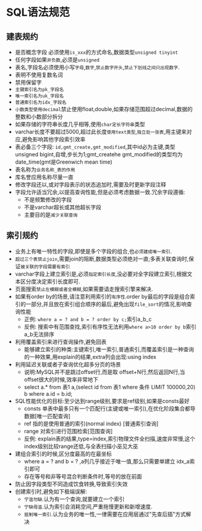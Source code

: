 # SQL语法规范

## 建表规约

- 是否概念字段 必须使用`is_xxx`的方式命名,数据类型`unsigned tinyint`
- 任何字段如果`非负数`,必须是`unsigned`
- 表名,字段名必须使用小写`字母`,`数字`,`禁止数字开头`,`禁止下划线之间只出现数字`.
- 表明不使用复数名词
- 禁用保留字
- `主键索引名为pk_字段名`
- `唯一索引名为uk_字段名`
- `普通索引名为idx_字段名`
- `小数类型使用decimal`禁止使用float,double,如果存储范围超过decimal,数据的整数和小数部分拆分
- 如果存储的字符串长度几乎相等,使用`char定长字符串`类型
- varchar长度不要超过5000,超过此长度`使用text类型`,`独立处一张表`,用主键来对应,避免影响其他字段索引效率
- 表必备三个字段: `id,gmt_create,gmt_modified`,其中id必为主键,类型unsigned bigint,自增,步长为1;gmt_createhe gmt_modified的类型均为date_time(gmt是Greenwich mean time)
- 表名称为`业务名称_表的作用`
- 库名誉应用名称尽量一直
- 修改字段还以,或对字段表示的状态追加时,需要及时更新字段注释
- 字段允许适当冗余,以提高查询性能,但是必须考虑数据一致.冗余字段遵循:
  - 不是频繁修改的字段
  - 不是varchar超长或其他超长字段
  - 主要目的是`减少关联查询`

## 索引规约

- 业务上有唯一特性的字段,即使是多个字段的组合,也`必须建成唯一索引`.
- `超过三个表禁止join`,需要join的阻断,数据类型必须绝对一直;多表关联查询时,保证`被关联的字段需要有索引`
- varchar字段上建立索引是,必须`指定索引长度`,没必要对全字段建立索引,根据文本区分度决定索引长度即可.
- 页面搜索`禁止左模糊或者全模糊`,如果需要请走搜索引擎来解决.
- 如果有order by的场景,请注意利用索引的`有序性`.order by最后的字段是组合索引的一部分,并且放在索引组合顺序的最后,避免出现`file_sort`的情况,影响查询性能
  - 正例: `where a = ? and b = ? order by c;`索引a_b_c
  - 反例: 搜索中有范围查找,索引有序性无法利用`where a>10 order by b`索引a_b无法排序
- 利用覆盖索引来进行查询操作,避免回表
  - 能够建立索引的种类:主键索引,唯一索引,普通索引,而覆盖索引是一种查询的一种效果,用explain的结果,extra列会出现:using index
- 利用延迟关联或者子查询优化超多分页的场景
  - 说明:MySQL并不是跳过offset行,而是取 offset+N行,然后返回N行,当offset很大的时候,效率非常地下
  - select a.* from 表1 a,(select id from 表1 where 条件 LIMIT 100000,20) b where a.id = b.id;
- SQL性能优化的目标:至少达到range级别,要求是ref级别,如果是consts最好
  - consts 单表中最多只有一个匹配行(主键或唯一索引),在优化阶段集合都导数据[唯一匹配查询]
  - ref 指的是使用普通的索引(normal index) [普通索引查询]
  - range 对索引进行范围检索[范围查询]
  - 反例: explain表的结果,type=index,索引物理文件全扫描,速度非常慢,这个index级别比较range还低,与全表扫描小巫见大巫
- 建组合索引的时候,区分度最高的在最坐标
  - where a = ? and b = ? ,a列几乎接近于唯一值,那么只需要单建立 idx_a索引即可
  - 存在等号和非等号混合判断条件时,等号的放在前面
- 防止因字段类型不同造成饮食转换,导致索引失效
- 创建索引时,避免如下极端误解:
  - `宁滥勿缺`.认为有一个查询,就要建立一个索引
  - `宁缺毋滥`.认为索引会消耗空间,严重拖慢更新和新增速度.
  - `抵制唯一索引`.认为业务的唯一性,一律需要在应用层通过"先查后插"方式解决
